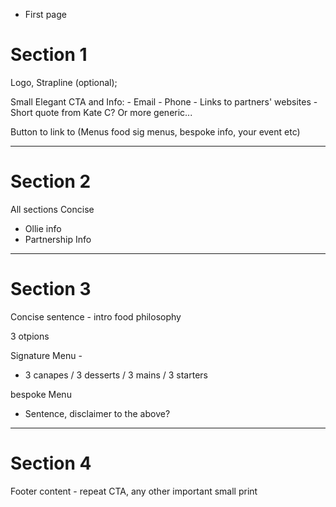 

- First page


# Section 1

Logo,
Strapline (optional);

Small Elegant CTA and Info:
	- Email
	- Phone
	- Links to partners' websites
	- Short quote from Kate C? Or more generic...


Button to link to (Menus food sig menus, bespoke info, your event etc)

-----------

# Section 2


All sections Concise

- Ollie info
- Partnership Info









-----------

# Section 3

Concise sentence - intro food philosophy

3 otpions

Signature Menu - 
- 3 canapes / 3 desserts / 3 mains / 3 starters

bespoke Menu
- Sentence, disclaimer to the above?


-----------

# Section 4

Footer content - repeat CTA, any other important small print